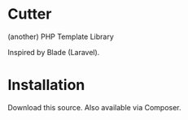 # Cutter
(another) PHP Template Library

Inspired by Blade (Laravel).

# Installation
Download this source. Also available via Composer.
